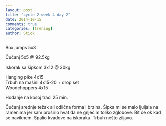 ```yaml
---
layout: post
title: "cycle 2 week 4 day 2"
date: 2014-10-15
comments: true
categories: [trening]
author: Stick
---
```


Box jumps 5x3  

Čučanj 5x5 @ 92.5kg  

Iskorak sa šipkom 3x12 @ 30kg  

Hanging pike 4x15  
Trbuh na mašini 4x15-20 + drop set  
Woodchoppers  4x15  

Hodanje na kosoj traci 25 min.  

Čučanj srednje težak ali odlična forma i brzina. Šipka mi se malo ljuljala na ramenima jer sam proširio hvat da ne gnječim toliko zglobove. Bit će ok kad se naviknem. Spalio kvadove na iskoraku. Trbuh nešto ziljavo.
